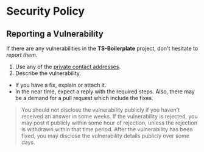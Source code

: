 # Security Policy

## Reporting a Vulnerability

If there are any vulnerabilities in the **TS-Boilerplate** project, don't hesitate to _report them_.

1. Use any of the [private contact addresses](https://github.com/russelporosky/ts-boilerplate#support).
2. Describe the vulnerability.

- If you have a fix, explain or attach it.
- In the near time, expect a reply with the required steps. Also, there may be a demand for a pull request which include the fixes.

> You should not disclose the vulnerability publicly if you haven't received an answer in some weeks.
> If the vulnerability is rejected, you may post it publicly within some hour of rejection, unless the rejection is withdrawn within that time period.
> After the vulnerability has been fixed, you may disclose the vulnerability details publicly over some days.
